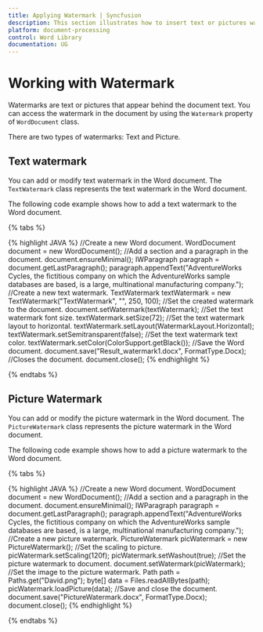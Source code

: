 ```yaml
---
title: Applying Watermark | Syncfusion
description: This section illustrates how to insert text or pictures watermark to the Word document using Syncfusion Word library (Essential DocIO)
platform: document-processing
control: Word Library
documentation: UG
---
```


# Working with Watermark

Watermarks are text or pictures that appear behind the document text. You can access the watermark in the document by using the `Watermark` property of `WordDocument` class.

There are two types of watermarks: Text and Picture.

## Text watermark

You can add or modify text watermark in the Word document. The `TextWatermark` class represents the text watermark in the Word document.

The following code example shows how to add a text watermark to the Word document.

{% tabs %} 

{% highlight JAVA %}
//Create a new Word document.
WordDocument document = new WordDocument();
//Add a section and a paragraph in the document.
document.ensureMinimal();
IWParagraph paragraph = document.getLastParagraph();
paragraph.appendText("AdventureWorks Cycles, the fictitious company on which the AdventureWorks sample databases are based, is a large, multinational manufacturing company.");
//Create a new text watermark.
TextWatermark textWatermark = new TextWatermark("TextWatermark", "", 250, 100);
//Set the created watermark to the document.
document.setWatermark(textWatermark);
//Set the text watermark font size.
textWatermark.setSize(72);
//Set the text watermark layout to horizontal.
textWatermark.setLayout(WatermarkLayout.Horizontal);
textWatermark.setSemitransparent(false);
//Set the text watermark text color.
textWatermark.setColor(ColorSupport.getBlack());
//Save the Word document.
document.save("Result_watermark1.docx", FormatType.Docx);
//Closes the document.
document.close();
{% endhighlight %}

{% endtabs %}  

## Picture Watermark

You can add or modify the picture watermark in the Word document. The `PictureWatermark` class represents the picture watermark in the Word document.

The following code example shows how to add a picture watermark to the Word document.

{% tabs %}  

{% highlight JAVA %}
//Create a new Word document.
WordDocument document = new WordDocument();
//Add a section and a paragraph in the document.
document.ensureMinimal();
IWParagraph paragraph = document.getLastParagraph();
paragraph.appendText("AdventureWorks Cycles, the fictitious company on which the AdventureWorks sample databases are based, is a large, multinational manufacturing company.");
//Create a new picture watermark.
PictureWatermark picWatermark = new PictureWatermark();
//Set the scaling to picture.
picWatermark.setScaling(120f);
picWatermark.setWashout(true);
//Set the picture watermark to document.
document.setWatermark(picWatermark);
//Set the image to the picture watermark.
Path path = Paths.get("David.png");
byte[] data = Files.readAllBytes(path);
picWatermark.loadPicture(data);
//Save and close the document.
document.save("PictureWatermark.docx", FormatType.Docx);
document.close();
{% endhighlight %}

{% endtabs %}